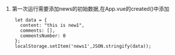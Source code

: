 1. 第一次运行需要添加news的初始数据,在App.vue的created()中添加
   ```
    let data = {
      content: "this is new1",
      comments: [],
      commentsNumber: 0
    };
    localStorage.setItem('news1',JSON.stringify(data));
   ```
